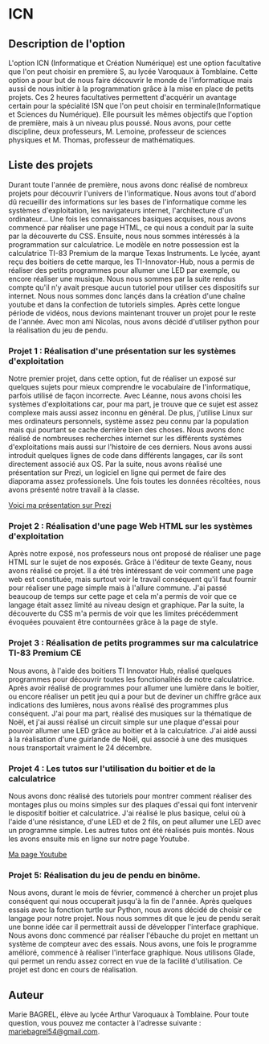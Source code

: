 # ICN

## Description de l'option
L'option ICN (Informatique et Création Numérique) est une option facultative que l'on peut choisir en première S, au lycée Varoquaux à Tomblaine. Cette option a pour but de nous faire découvrir le monde de l'informatique mais aussi de nous initier à la programmation grâce à la mise en place de petits projets. Ces 2 heures facultatives permettent d'acquérir un avantage certain pour la spécialité ISN que l'on peut choisir en terminale(Informatique et Sciences du Numérique). Elle poursuit les mêmes objectifs que l'option de première, mais à un niveau plus poussé. Nous avons, pour cette discipline, deux professeurs,  M. Lemoine, professeur de sciences physiques et M. Thomas, professeur de mathématiques.

## Liste des projets

Durant toute l'année de première, nous avons donc réalisé de nombreux projets pour découvrir l'univers de l'informatique. Nous avons tout d'abord dû recueillir des informations sur les bases de l'informatique comme les systèmes d'exploitation, les navigateurs internet, l'architecture d'un ordinateur... Une fois les connaissances basiques acquises, nous avons commencé par réaliser une page HTML, ce qui nous a conduit par la suite par la découverte du CSS. Ensuite, nous nous sommes intéressés à la programmation sur calculatrice. Le modèle en notre possession est la calculatrice TI-83 Premium de la marque Texas Instruments. Le lycée, ayant reçu des boitiers de cette marque, les TI-Innovator-Hub, nous a permis de réaliser des petits programmes pour allumer une LED par exemple, ou encore réaliser une musique. Nous nous sommes par la suite rendus compte qu'il n'y avait presque aucun tutoriel pour utiliser ces dispositifs sur internet. Nous nous sommes donc lançés dans la création d'une chaîne youtube et dans la confection de tutoriels simples. Après cette longue période de vidéos, nous devions maintenant trouver un projet pour le reste de l'année. Avec mon ami Nicolas, nous avons décidé d'utiliser python pour la réalisation du jeu de pendu.


### Projet 1 : Réalisation d'une présentation sur les systèmes d'exploitation

Notre premier projet, dans cette option, fut de réaliser un exposé sur quelques sujets pour mieux comprendre le vocabulaire de l'informatique, parfois utilisé de façon incorrecte. Avec Léanne, nous avons choisi les systèmes d'exploitations car, pour ma part, je trouve que ce sujet est assez complexe mais aussi assez inconnu en général. De plus, j'utilise Linux sur mes ordinateurs personnels, système assez peu connu par la population mais qui pourtant se cache derrière bien des choses. Nous avons donc réalisé de nombreuses recherches internet sur les différents systèmes d'exploitations mais aussi sur l'histoire de ces derniers. Nous avons aussi introduit quelques lignes de code dans différents langages, car ils sont directement associé aux OS. Par la suite, nous  avons réalisé une présentation sur Prezi, un logiciel en ligne qui permet de faire des diaporama assez professionels. Une fois toutes les données récoltées, nous avons présenté notre travail à la classe. 

[Voici ma présentation sur Prezi](https://prezi.com/p/p5bxeksdpspr/)

### Projet 2 : Réalisation d'une page Web HTML sur les systèmes d'exploitation

Après notre exposé, nos professeurs nous ont proposé de réaliser une page HTML sur le sujet de nos exposés. Grâce à l'éditeur de texte Geany, nous avons réalisé ce projet. Il a été très intéressant de voir comment une page web est constituée, mais surtout voir le travail conséquent qu'il faut fournir pour réaliser une page simple mais à l'allure commune. J'ai passé beaucoup de temps sur cette page et cela m'a permis de voir que ce langage était assez limité au niveau design et graphique. 
Par la suite, la  découverte du CSS m'a permis de voir que les limites précédemment évoquées pouvaient être contournées grâce à la page de style. 

### Projet 3 : Réalisation de petits programmes sur ma calculatrice TI-83 Premium CE

Nous avons, à l'aide des boitiers TI Innovator Hub, réalisé quelques programmes pour découvrir toutes les fonctionalités de notre calculatrice. Après avoir réalisé de programmes pour allumer une lumière dans le boitier, ou encore réaliser un petit jeu qui a pour but de deviner un chiffre grâce aux indications des lumières, nous avons réalisé des programmes plus conséquent. J'ai pour ma part, réalisé des musiques sur la thématique de Noël, et j'ai aussi réalisé un circuit simple sur une plaque d'essai pour pouvoir allumer une LED grâce au boitier et à la calculatrice. J'ai aidé aussi à la réalisation d'une guirlande de Noël, qui associé à une des musiques nous transportait vraiment le 24 décembre.


### Projet 4 : Les tutos sur l'utilisation du boitier et de la calculatrice

Nous avons donc réalisé des tutoriels pour montrer comment réaliser des montages plus ou moins simples sur des plaques d'essai qui font intervenir le dispositif boitier et calculatrice. J'ai réalisé le plus basique, celui où à l'aide d'une résistance, d'une LED et de 2 fils, on peut allumer une LED avec un programme simple. Les autres tutos ont été réalisés puis montés. Nous les avons ensuite mis en ligne sur notre page Youtube.

 [Ma page Youtube ](https://www.youtube.com/channel/UCdJO1riRR_O61WYB6plLPbg?view_as=subscriber)
 
 
### Projet 5: Réalisation du jeu de pendu en binôme.

Nous avons, durant le mois de février, commencé à chercher un projet plus conséquent qui nous occuperait jusqu'à la fin de l'année. Après quelques essais avec la fonction turtle sur Python, nous avons décidé de choisir ce langage pour notre projet. Nous nous sommes dit que le jeu de pendu serait une bonne idée car il permettrait aussi de développer l'interface graphique. Nous avons donc commencé par réaliser l'ébauche du projet en mettant un système de compteur avec des essais. Nous avons, une fois le programme amélioré, commencé à réaliser l'interface graphique. Nous utilisons Glade, qui permet un rendu assez correct en vue de la facilité d'utilisation. Ce projet est donc en cours de réalisation.


## Auteur 
Marie BAGREL, élève au lycée Arthur Varoquaux à Tomblaine.
Pour toute question, vous pouvez me contacter à l'adresse suivante : mariebagrel54@gmail.com.

